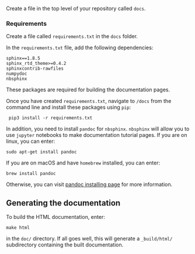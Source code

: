Create a file in the top level of your repository called `docs`.

### Requirements

Create a file called `requirements.txt` in the `docs` folder. 

In the `requirements.txt` file, add the following dependencies: 
  
    sphinx==1.8.5
    sphinx_rtd_theme>=0.4.2
    sphinxcontrib-rawfiles
    numpydoc
    nbsphinx

These packages are required for building the documentation pages. 

Once you have created `requirements.txt`, navigate to `/docs` from the
command line and install these packages using `pip`: 

     pip3 install -r requirements.txt
     
In addition, you need to install `pandoc` for `nbsphinx`. `nbsphinx` will allow
you to use `jupyter` notebooks to make documentation tutorial pages.
If you are on linux, you can enter: 

    sudo apt-get install pandoc

If you are on macOS and have `homebrew` installed, you can enter:

    brew install pandoc

Otherwise, you can visit [pandoc installing page](https://pandoc.org/installing.html) for more information.

## Generating the documentation

To build the HTML documentation, enter:

    make html

in the `doc/` directory. If all goes well, this will generate a `_build/html/` subdirectory containing the built documentation.
